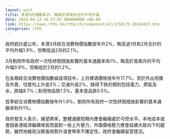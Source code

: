 ```yaml
---
layout: post
title: 本港3月通脹率2%　略高於首兩月合計平均升幅
date: 2024-04-23 16:57:07.000000000 +08:00
link: https://news.rthk.hk/rthk/ch/component/k2/1750175-20240423.htm
categories: rthk
---
```


政府統計處公布，本港3月綜合消費物價指數按年升2%，略高過1月和2月合計的平均升幅1.9%，但略低過2月的2.1%。

3月剔除所有政府一次性紓困措施影響的基本通脹率為1%，略高於首兩月的平均升幅0.9%，但略低於2月的1.2%。

在各類綜合消費物價指數組成項目中，上月煙酒價格按年升17.7%，至於外出用膳及外賣、住屋均上升逾3%；交通升逾2%。錄得下跌的類別包括電力、燃氣及水，跌幅8.7%；耐用物品跌1.5%，基本食品跌0.5%。

首季綜合消費物價指數按年升1.9%，剔除所有政府一次性紓困措施影響的基本通脹率則升1%。

政府發言人表示，展望將來，整體通脹短期內應會繼續處於可控水平。本地成本或會因香港經濟繼續增長而面對一些上升壓力，外圍價格壓力應會延續大致向下的趨勢，雖然地緣政治緊張局勢升溫會帶來不確定性，政府會繼續留意情況。
